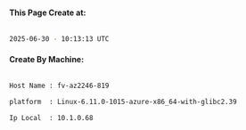 
   
#### This Page Create at:

```bash

2025-06-30 - 10:13:13 UTC

```

#### Create By Machine:

```bash

Host Name : fv-az2246-819

platform  : Linux-6.11.0-1015-azure-x86_64-with-glibc2.39

Ip Local  : 10.1.0.68

```


